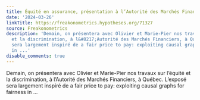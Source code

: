 ```yaml
---
title: Équité en assurance, présentation à l’Autorité des Marchés Financiers
date: '2024-03-26'
linkTitle: https://freakonometrics.hypotheses.org/71327
source: Freakonometrics
description: 'Demain, on présentera avec Olivier et Marie-Pier nos travaux sur l&#8217;équité
  et la discrimination, à l&#8217;Autorité des Marchés Financiers, à Québec. L&#8217;exposé
  sera largement inspiré de a fair price to pay: exploiting causal graphs for fairness
  in ...'
disable_comments: true
---
```

Demain, on présentera avec Olivier et Marie-Pier nos travaux sur l&#8217;équité et la discrimination, à l&#8217;Autorité des Marchés Financiers, à Québec. L&#8217;exposé sera largement inspiré de a fair price to pay: exploiting causal graphs for fairness in ...